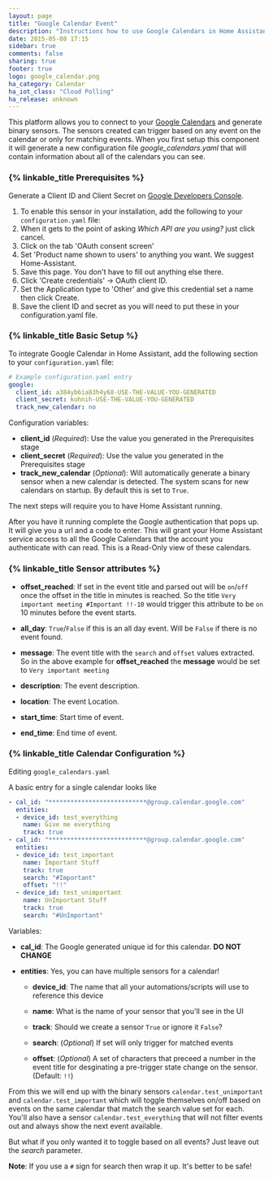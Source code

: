 ```yaml
---
layout: page
title: "Google Calendar Event"
description: "Instructions how to use Google Calendars in Home Assistant."
date: 2015-05-08 17:15
sidebar: true
comments: false
sharing: true
footer: true
logo: google_calendar.png
ha_category: Calendar
ha_iot_class: "Cloud Polling"
ha_release: unknown
---
```



This platform allows you to connect to your [Google Calendars](https://calendar.google.com) and generate binary sensors. The sensors created can trigger based on any event on the calendar or only for matching events. When you first setup this component it will generate a new configuration file *google_calendars.yaml* that will contain information about all of the calendars you can see.

### {% linkable_title Prerequisites %}

Generate a Client ID and Client Secret on [Google Developers Console](https://console.developers.google.com/start/api?id=calendar).

1. To enable this sensor in your installation, add the following to your `configuration.yaml` file:
1. When it gets to the point of asking _Which API are you using?_ just click cancel.
1. Click on the tab 'OAuth consent screen'
1. Set 'Product name shown to users' to anything you want. We suggest Home-Assistant.
1. Save this page. You don't have to fill out anything else there.
1. Click 'Create credentials' -> OAuth client ID.
1. Set the Application type to 'Other' and give this credential set a name then click Create.
1. Save the client ID and secret as you will need to put these in your configuration.yaml file.

### {% linkable_title Basic Setup %}

To integrate Google Calendar in Home Assistant, add the following section to your `configuration.yaml` file:

```yaml
# Example configuration.yaml entry
google:
  client_id: a384yb6ia83h4y68-USE-THE-VALUE-YOU-GENERATED
  client_secret: kuhnih-USE-THE-VALUE-YOU-GENERATED
  track_new_calendar: no
```

Configuration variables:

- **client_id** (*Required*): Use the value you generated in the Prerequisites stage
- **client_secret** (*Required*): Use the value you generated in the Prerequisites stage
- **track_new_calendar** (*Optional*): Will automatically generate a binary sensor when a new calendar is detected. The system scans for new calendars on startup. By default this is set to `True`.

The next steps will require you to have Home Assistant running.

After you have it running complete the Google authentication that pops up. It will give you a url and a code to enter. This will grant your Home Assistant service access to all the Google Calendars that the account you authenticate with can read. This is a Read-Only view of these calendars.


### {% linkable_title Sensor attributes %}

 - **offset_reached**: If set in the event title and parsed out will be `on`/`off` once the offset in the title in minutes is reached. So the title `Very important meeting #Important !!-10` would trigger this attribute to be `on` 10 minutes before the event starts.

 - **all_day**: `True`/`False` if this is an all day event. Will be `False` if there is no event found.

 - **message**: The event title with the `search` and `offset` values extracted. So in the above example for **offset_reached** the **message** would be set to `Very important meeting`

 - **description**: The event description.

 - **location**: The event Location.

 - **start_time**: Start time of event.

 - **end_time**: End time of event.


### {% linkable_title Calendar Configuration %}
Editing `google_calendars.yaml`

A basic entry for a single calendar looks like

```yaml
- cal_id: "***************************@group.calendar.google.com"
  entities:
  - device_id: test_everything
    name: Give me everything
    track: true
- cal_id: "***************************@group.calendar.google.com"
  entities:
  - device_id: test_important
    name: Important Stuff
    track: true
    search: "#Important"
    offset: "!!"
  - device_id: test_unimportant
    name: UnImportant Stuff
    track: true
    search: "#UnImportant"
```

Variables:

- **cal_id**: The Google generated unique id for this calendar. **DO NOT CHANGE**

- **entities**: Yes, you can have multiple sensors for a calendar!

  - **device_id**: The name that all your automations/scripts will use to reference this device
  
  - **name**: What is the name of your sensor that you'll see in the UI
  
  - **track**: Should we create a sensor `True` or ignore it `False`?
  
  - **search**: (*Optional*) If set will only trigger for matched events
  
  - **offset**: (*Optional*) A set of characters that preceed a number in the event title for desginating a pre-trigger state change on the sensor. (Default: `!!`)
  
From this we will end up with the binary sensors `calendar.test_unimportant` and `calendar.test_important` which will toggle themselves on/off based on events on the same calendar that match the search value set for each. You'll also have a sensor `calendar.test_everything` that will not filter events out and always show the next event available.

But what if you only wanted it to toggle based on all events? Just leave out the *search* parameter.

**Note**: If you use a `#` sign for search then wrap it up. It's better to be safe!
